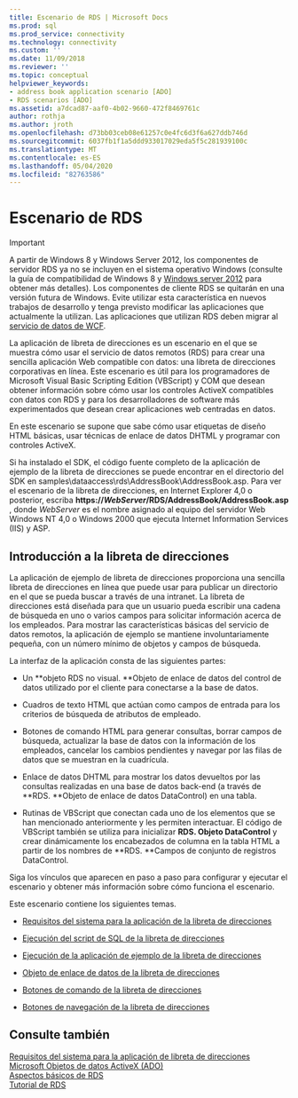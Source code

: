 ```yaml
---
title: Escenario de RDS | Microsoft Docs
ms.prod: sql
ms.prod_service: connectivity
ms.technology: connectivity
ms.custom: ''
ms.date: 11/09/2018
ms.reviewer: ''
ms.topic: conceptual
helpviewer_keywords:
- address book application scenario [ADO]
- RDS scenarios [ADO]
ms.assetid: a7dcad87-aaf0-4b02-9660-472f8469761c
author: rothja
ms.author: jroth
ms.openlocfilehash: d73bb03ceb08e61257c0e4fc6d3f6a627ddb746d
ms.sourcegitcommit: 6037fb1f1a5ddd933017029eda5f5c281939100c
ms.translationtype: MT
ms.contentlocale: es-ES
ms.lasthandoff: 05/04/2020
ms.locfileid: "82763586"
---
```

# <a name="rds-scenario"></a>Escenario de RDS
> [!IMPORTANT]
>  A partir de Windows 8 y Windows Server 2012, los componentes de servidor RDS ya no se incluyen en el sistema operativo Windows (consulte la guía de compatibilidad de Windows 8 y [Windows server 2012](https://www.microsoft.com/download/details.aspx?id=27416) para obtener más detalles). Los componentes de cliente RDS se quitarán en una versión futura de Windows. Evite utilizar esta característica en nuevos trabajos de desarrollo y tenga previsto modificar las aplicaciones que actualmente la utilizan. Las aplicaciones que utilizan RDS deben migrar al [servicio de datos de WCF](https://go.microsoft.com/fwlink/?LinkId=199565).  
  
 La aplicación de libreta de direcciones es un escenario en el que se muestra cómo usar el servicio de datos remotos (RDS) para crear una sencilla aplicación Web compatible con datos: una libreta de direcciones corporativas en línea. Este escenario es útil para los programadores de Microsoft Visual Basic Scripting Edition (VBScript) y COM que desean obtener información sobre cómo usar los controles ActiveX compatibles con datos con RDS y para los desarrolladores de software más experimentados que desean crear aplicaciones web centradas en datos.  
  
 En este escenario se supone que sabe cómo usar etiquetas de diseño HTML básicas, usar técnicas de enlace de datos DHTML y programar con controles ActiveX.  
  
 Si ha instalado el SDK, el código fuente completo de la aplicación de ejemplo de la libreta de direcciones se puede encontrar en el directorio del SDK en samples\dataaccess\rds\AddressBook\AddressBook.asp. Para ver el escenario de la libreta de direcciones, en Internet Explorer 4,0 o posterior, escriba **https://*WebServer*/RDS/AddressBook/AddressBook.asp** , donde *WebServer* es el nombre asignado al equipo del servidor Web Windows NT 4,0 o Windows 2000 que ejecuta Internet Information Services (IIS) y ASP.  
  
## <a name="introduction-to-address-book"></a>Introducción a la libreta de direcciones  
 La aplicación de ejemplo de libreta de direcciones proporciona una sencilla libreta de direcciones en línea que puede usar para publicar un directorio en el que se pueda buscar a través de una intranet. La libreta de direcciones está diseñada para que un usuario pueda escribir una cadena de búsqueda en uno o varios campos para solicitar información acerca de los empleados. Para mostrar las características básicas del servicio de datos remotos, la aplicación de ejemplo se mantiene involuntariamente pequeña, con un número mínimo de objetos y campos de búsqueda.  
  
 La interfaz de la aplicación consta de las siguientes partes:  
  
-   Un **objeto RDS no visual. **Objeto de enlace de datos del control de datos utilizado por el cliente para conectarse a la base de datos.  
  
-   Cuadros de texto HTML que actúan como campos de entrada para los criterios de búsqueda de atributos de empleado.  
  
-   Botones de comando HTML para generar consultas, borrar campos de búsqueda, actualizar la base de datos con la información de los empleados, cancelar los cambios pendientes y navegar por las filas de datos que se muestran en la cuadrícula.  
  
-   Enlace de datos DHTML para mostrar los datos devueltos por las consultas realizadas en una base de datos back-end (a través de **RDS. **Objeto de enlace de datos DataControl) en una tabla.  
  
-   Rutinas de VBScript que conectan cada uno de los elementos que se han mencionado anteriormente y les permiten interactuar. El código de VBScript también se utiliza para inicializar **RDS. Objeto DataControl** y crear dinámicamente los encabezados de columna en la tabla HTML a partir de los nombres de **RDS. **Campos de conjunto de registros DataControl.  
  
 Siga los vínculos que aparecen en paso a paso para configurar y ejecutar el escenario y obtener más información sobre cómo funciona el escenario.  
  
 Este escenario contiene los siguientes temas.  
  
-   [Requisitos del sistema para la aplicación de la libreta de direcciones](../../../ado/guide/remote-data-service/system-requirements-for-the-address-book-application.md)  
  
-   [Ejecución del script de SQL de la libreta de direcciones](../../../ado/guide/remote-data-service/running-the-address-book-sql-script.md)  
  
-   [Ejecución de la aplicación de ejemplo de la libreta de direcciones](../../../ado/guide/remote-data-service/running-the-address-book-sample-application.md)  
  
-   [Objeto de enlace de datos de la libreta de direcciones](../../../ado/guide/remote-data-service/address-book-data-binding-object.md)  
  
-   [Botones de comando de la libreta de direcciones](../../../ado/guide/remote-data-service/address-book-command-buttons.md)  
  
-   [Botones de navegación de la libreta de direcciones](../../../ado/guide/remote-data-service/address-book-navigation-buttons.md)  
  
## <a name="see-also"></a>Consulte también  
 [Requisitos del sistema para la aplicación de libreta de direcciones](../../../ado/guide/remote-data-service/system-requirements-for-the-address-book-application.md)   
 [Microsoft Objetos de datos ActiveX (ADO)](../../../ado/microsoft-activex-data-objects-ado.md)   
 [Aspectos básicos de RDS](../../../ado/guide/remote-data-service/rds-fundamentals.md)   
 [Tutorial de RDS](../../../ado/guide/remote-data-service/rds-tutorial.md)


